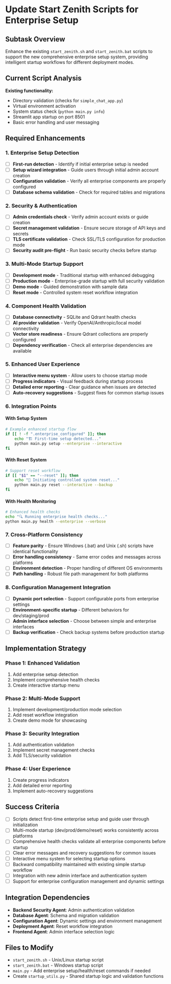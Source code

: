 # Update Start Zenith Scripts for Enterprise Setup

## Subtask Overview

Enhance the existing `start_zenith.sh` and `start_zenith.bat` scripts to support the new comprehensive enterprise setup system, providing intelligent startup workflows for different deployment modes.

## Current Script Analysis

**Existing functionality:**
- Directory validation (checks for `simple_chat_app.py`)
- Virtual environment activation
- System status check (`python main.py info`)
- Streamlit app startup on port 8501
- Basic error handling and user messaging

## Required Enhancements

### 1. Enterprise Setup Detection
- [ ] **First-run detection** - Identify if initial enterprise setup is needed
- [ ] **Setup wizard integration** - Guide users through initial admin account creation
- [ ] **Configuration validation** - Verify all enterprise components are properly configured
- [ ] **Database schema validation** - Check for required tables and migrations

### 2. Security & Authentication
- [ ] **Admin credentials check** - Verify admin account exists or guide creation
- [ ] **Secret management validation** - Ensure secure storage of API keys and secrets
- [ ] **TLS certificate validation** - Check SSL/TLS configuration for production mode
- [ ] **Security audit pre-flight** - Run basic security checks before startup

### 3. Multi-Mode Startup Support
- [ ] **Development mode** - Traditional startup with enhanced debugging
- [ ] **Production mode** - Enterprise-grade startup with full security validation
- [ ] **Demo mode** - Guided demonstration with sample data
- [ ] **Reset mode** - Controlled system reset workflow integration

### 4. Component Health Validation
- [ ] **Database connectivity** - SQLite and Qdrant health checks
- [ ] **AI provider validation** - Verify OpenAI/Anthropic/local model connectivity
- [ ] **Vector store readiness** - Ensure Qdrant collections are properly configured
- [ ] **Dependency verification** - Check all enterprise dependencies are available

### 5. Enhanced User Experience
- [ ] **Interactive menu system** - Allow users to choose startup mode
- [ ] **Progress indicators** - Visual feedback during startup process
- [ ] **Detailed error reporting** - Clear guidance when issues are detected
- [ ] **Auto-recovery suggestions** - Suggest fixes for common startup issues

### 6. Integration Points

#### With Setup System
```bash
# Example enhanced startup flow
if [[ ! -f ".enterprise_configured" ]]; then
    echo "🏗️ First-time setup detected..."
    python main.py setup --enterprise --interactive
fi
```

#### With Reset System
```bash
# Support reset workflow
if [[ "$1" == "--reset" ]]; then
    echo "🔄 Initiating controlled system reset..."
    python main.py reset --interactive --backup
fi
```

#### With Health Monitoring
```bash
# Enhanced health checks
echo "🔍 Running enterprise health checks..."
python main.py health --enterprise --verbose
```

### 7. Cross-Platform Consistency
- [ ] **Feature parity** - Ensure Windows (.bat) and Unix (.sh) scripts have identical functionality
- [ ] **Error handling consistency** - Same error codes and messages across platforms
- [ ] **Environment detection** - Proper handling of different OS environments
- [ ] **Path handling** - Robust file path management for both platforms

### 8. Configuration Management Integration
- [ ] **Dynamic port selection** - Support configurable ports from enterprise settings
- [ ] **Environment-specific startup** - Different behaviors for dev/staging/prod
- [ ] **Admin interface selection** - Choose between simple and enterprise interfaces
- [ ] **Backup verification** - Check backup systems before production startup

## Implementation Strategy

### Phase 1: Enhanced Validation
1. Add enterprise setup detection
2. Implement comprehensive health checks
3. Create interactive startup menu

### Phase 2: Multi-Mode Support
1. Implement development/production mode selection
2. Add reset workflow integration
3. Create demo mode for showcasing

### Phase 3: Security Integration
1. Add authentication validation
2. Implement secret management checks
3. Add TLS/security validation

### Phase 4: User Experience
1. Create progress indicators
2. Add detailed error reporting
3. Implement auto-recovery suggestions

## Success Criteria

- [ ] Scripts detect first-time enterprise setup and guide user through initialization
- [ ] Multi-mode startup (dev/prod/demo/reset) works consistently across platforms
- [ ] Comprehensive health checks validate all enterprise components before startup
- [ ] Clear error messages and recovery suggestions for common issues
- [ ] Interactive menu system for selecting startup options
- [ ] Backward compatibility maintained with existing simple startup workflow
- [ ] Integration with new admin interface and authentication system
- [ ] Support for enterprise configuration management and dynamic settings

## Integration Dependencies

- **Backend Security Agent**: Admin authentication validation
- **Database Agent**: Schema and migration validation  
- **Configuration Agent**: Dynamic settings and environment management
- **Deployment Agent**: Reset workflow integration
- **Frontend Agent**: Admin interface selection logic

## Files to Modify

- `start_zenith.sh` - Unix/Linux startup script
- `start_zenith.bat` - Windows startup script  
- `main.py` - Add enterprise setup/health/reset commands if needed
- Create `startup_utils.py` - Shared startup logic and validation functions